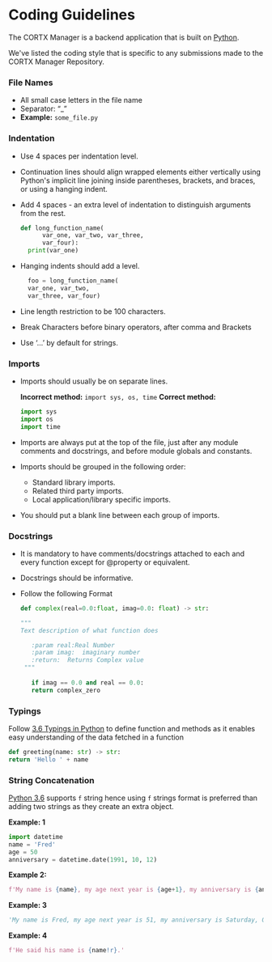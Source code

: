 # Coding Guidelines

The CORTX Manager is a backend application that is built on [Python](https://www.python.org/dev/peps/pep-0008/). 

We've listed the coding style that is specific to any submissions made to the CORTX Manager Repository.

### File Names

- All small case letters in the file name
- Separator: “_” 
- **Example:** `some_file.py`

### Indentation

- Use 4 spaces per indentation level.
- Continuation lines should align wrapped elements either vertically using Python's implicit line joining inside parentheses, brackets, and braces, or using a hanging indent.
- Add 4 spaces - an extra level of indentation to distinguish arguments from the rest.
  
  ```python
  def long_function_name(
        var_one, var_two, var_three,
        var_four):
    print(var_one)
    ```

- Hanging indents should add a level.

  ```python
    foo = long_function_name(
    var_one, var_two,
    var_three, var_four)
  ```

- Line length restriction to be 100 characters.
- Break Characters before binary operators, after comma and Brackets
- Use ‘...’  by default for strings.

### Imports

- Imports should usually be on separate lines.
  
  **Incorrect method:** `import sys, os, time` 
  **Correct method:**
  
  ```python
  import sys
  import os
  import time
  ```

- Imports are always put at the top of the file, just after any module comments and docstrings, and before module globals and constants.
- Imports should be grouped in the following order:
  - Standard library imports.
  - Related third party imports.
  - Local application/library specific imports.
- You should put a blank line between each group of imports.

### Docstrings

- It is mandatory to have comments/docstrings attached to each and every function except for @property or equivalent. 
- Docstrings should be informative.
- Follow the following Format 

    ```python
    def complex(real=0.0:float, imag=0.0: float) -> str:
    
    """
    Text description of what function does

       :param real:Real Number  
       :param imag:  imaginary number 
       :return:  Returns Complex value 
     """
     
       if imag == 0.0 and real == 0.0:
       return complex_zero
    ```

### Typings

Follow [3.6 Typings in Python](https://www.python.org/dev/peps/pep-0484/) to define function and methods as it enables easy understanding of the data fetched in a function

```python
def greeting(name: str) -> str:
return 'Hello ' + name
```

### String Concatenation

[Python 3.6](https://www.python.org/dev/peps/pep-0498/) supports `f` string hence using `f` strings format is preferred than adding two strings as they create an extra object. 

**Example: 1**

```python
import datetime
name = 'Fred'
age = 50
anniversary = datetime.date(1991, 10, 12)
```

**Example 2:**

```python
f'My name is {name}, my age next year is {age+1}, my anniversary is {anniversary:%A, %B %d, %Y}.'
```

**Example: 3**

```python
'My name is Fred, my age next year is 51, my anniversary is Saturday, October 12, 1991.'
```

**Example: 4**

```python
f'He said his name is {name!r}.'
```
